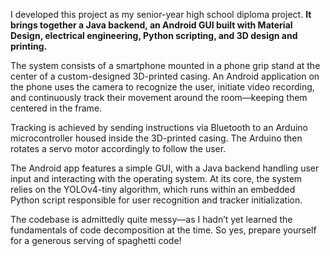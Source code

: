 I developed this project as my senior-year high school diploma project. **It brings together a Java backend, an Android GUI built with Material Design, electrical engineering, Python scripting, and 3D design and printing.**

The system consists of a smartphone mounted in a phone grip stand at the center of a custom-designed 3D-printed casing. 
An Android application on the phone uses the camera to recognize the user, initiate video recording, and continuously track their movement around the room—keeping them centered in the frame.

Tracking is achieved by sending instructions via Bluetooth to an Arduino microcontroller housed inside the 3D-printed casing. 
The Arduino then rotates a servo motor accordingly to follow the user.

The Android app features a simple GUI, with a Java backend handling user input and interacting with the operating system. 
At its core, the system relies on the YOLOv4-tiny algorithm, which runs within an embedded Python script responsible for user recognition and tracker initialization.

The codebase is admittedly quite messy—as I hadn’t yet learned the fundamentals of code decomposition at the time. 
So yes, prepare yourself for a generous serving of spaghetti code!

